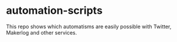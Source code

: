 # automation-scripts
This repo shows which automatisms are easily possible with Twitter, Makerlog and other services.
